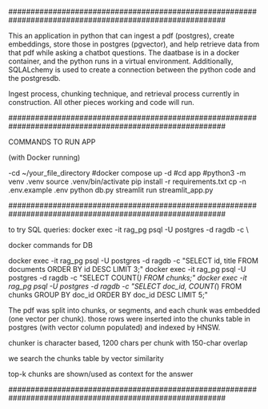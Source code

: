 #########################################################################################################

This an application in python that can ingest a pdf (postgres), create embeddings, store those in postgres (pgvector), and help retrieve data 
from that pdf while asking a chatbot questions. The daatbase is in a docker container, and the python runs in a virtual environment. Additionally, 
SQLALchemy is used to create a connection between the python code and the postgresdb. 

Ingest process, chunking technique, and retrieval process currently in construction. All other pieces working and code will run. 

#########################################################################################################

COMMANDS TO RUN APP

(with Docker running)

-cd ~/your_file_directory
#docker compose up -d
#cd app
#python3 -m venv .venv
source .venv/bin/activate
pip install -r requirements.txt
cp -n .env.example .env
python db.py
streamlit run streamlit_app.py

#########################################################################################################

to try SQL queries: docker exec -it rag_pg psql -U postgres -d ragdb -c \

docker commands for DB

docker exec -it rag_pg psql -U postgres -d ragdb -c "SELECT id, title FROM documents ORDER BY id DESC LIMIT 3;"
docker exec -it rag_pg psql -U postgres -d ragdb -c "SELECT COUNT(*) FROM chunks;"
docker exec -it rag_pg psql -U postgres -d ragdb -c "SELECT doc_id, COUNT(*) FROM chunks GROUP BY doc_id ORDER BY doc_id DESC LIMIT 5;"


The pdf was split into chunks, or segments, and each chunk was embedded (one vector per chunk). those rows were inserted into the chunks table in 
postgres (with vector column populated) and indexed by HNSW.

chunker is character based, 1200 chars per chunk with 150-char overlap

we search the chunks table by vector similarity

top-k chunks are shown/used as context for the answer 

#########################################################################################################
